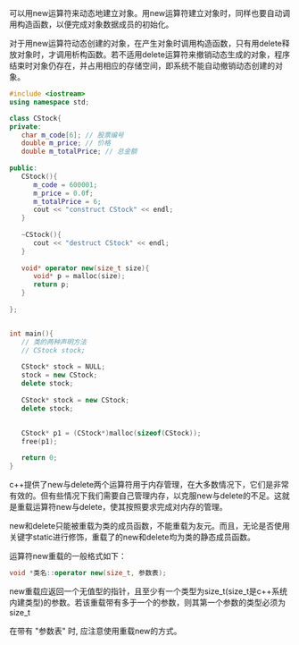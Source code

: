 
可以用new运算符来动态地建立对象。用new运算符建立对象时，同样也要自动调用构造函数，以便完成对象数据成员的初始化。

对于用new运算符动态创建的对象，在产生对象时调用构造函数，只有用delete释放对象时，才调用析构函数。若不适用delete运算符来撤销动态生成的对象，程序结束时对象仍存在，并占用相应的存储空间，即系统不能自动撤销动态创建的对象。

```c++
#include <iostream>
using namespace std;

class CStock{
private:
   char m_code[6]; // 股票编号
   double m_price; // 价格
   double m_totalPrice; // 总金额
   
public:
   CStock(){
      m_code = 600001;
      m_price = 0.0f;
      m_totalPrice = 6;
      cout << "construct CStock" << endl;
   }
   
   ~CStock(){
      cout << "destruct CStock" << endl;
   }
   
   void* operator new(size_t size){
      void* p = malloc(size);
      return p;
   }
   
};


int main(){
   // 类的两种声明方法
   // CStock stock;
   
   CStock* stock = NULL;
   stock = new CStock;
   delete stock;
   
   CStock* stock = new CStock;
   delete stock;
   
   
   CStock* p1 = (CStock*)malloc(sizeof(CStock));
   free(p1);

   return 0;
}
```

c++提供了new与delete两个运算符用于内存管理，在大多数情况下，它们是非常有效的。但有些情况下我们需要自己管理内存，以克服new与delete的不足。这就是重载运算符new与delete，使其按照要求完成对内存的管理。

new和delete只能被重载为类的成员函数，不能重载为友元。而且，无论是否使用关键字static进行修饰，重载了的new和delete均为类的静态成员函数。

运算符new重载的一般格式如下：
```c++
void *类名::operator new(size_t, 参数表);
```

new重载应返回一个无值型的指针，且至少有一个类型为size_t(size_t是c++系统内建类型)的参数。若该重载带有多于一个的参数，则其第一个参数的类型必须为size_t

在带有 "参数表" 时, 应注意使用重载new的方式。
